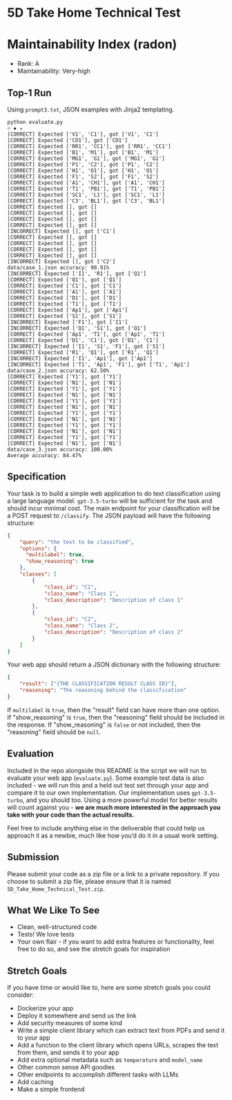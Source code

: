 # 5D Take Home Technical Test

# Maintainability Index (radon) 
- Rank: A
- Maintainability: Very-high 

## Top-1 Run
Using `prompt3.txt`, JSON examples with Jinja2 templating.
```shell
python evaluate.py                                                                                                                                                                                                                              ⏎ ✹ ✭
[CORRECT] Expected ['V1', 'C1'], got ['V1', 'C1']
[CORRECT] Expected ['CO1'], got ['CO1']
[CORRECT] Expected ['RR1', 'CC1'], got ['RR1', 'CC1']
[CORRECT] Expected ['B1', 'M1'], got ['B1', 'M1']
[CORRECT] Expected ['MG1', 'G1'], got ['MG1', 'G1']
[CORRECT] Expected ['P1', 'C2'], got ['P1', 'C2']
[CORRECT] Expected ['H1', 'O1'], got ['H1', 'O1']
[CORRECT] Expected ['F1', 'S2'], got ['F1', 'S2']
[CORRECT] Expected ['A1', 'CH1'], got ['A1', 'CH1']
[CORRECT] Expected ['T1', 'PB1'], got ['T1', 'PB1']
[CORRECT] Expected ['SC1', 'L1'], got ['SC1', 'L1']
[CORRECT] Expected ['C3', 'BL1'], got ['C3', 'BL1']
[CORRECT] Expected [], got []
[CORRECT] Expected [], got []
[CORRECT] Expected [], got []
[CORRECT] Expected [], got []
[INCORRECT] Expected [], got ['C1']
[CORRECT] Expected [], got []
[CORRECT] Expected [], got []
[CORRECT] Expected [], got []
[CORRECT] Expected [], got []
[INCORRECT] Expected [], got ['C2']
data/case_1.json accuracy: 90.91%
[INCORRECT] Expected ['I1', 'R1'], got ['Q1']
[CORRECT] Expected ['Q1'], got ['Q1']
[CORRECT] Expected ['C1'], got ['C1']
[CORRECT] Expected ['A1'], got ['A1']
[CORRECT] Expected ['D1'], got ['D1']
[CORRECT] Expected ['T1'], got ['T1']
[CORRECT] Expected ['Ap1'], got ['Ap1']
[CORRECT] Expected ['S1'], got ['S1']
[INCORRECT] Expected ['F1'], got ['I1']
[INCORRECT] Expected ['Q1', 'S1'], got ['Q1']
[CORRECT] Expected ['Ap1', 'T1'], got ['Ap1', 'T1']
[CORRECT] Expected ['D1', 'C1'], got ['D1', 'C1']
[INCORRECT] Expected ['I1', 'S1', 'F1'], got ['S1']
[CORRECT] Expected ['R1', 'Q1'], got ['R1', 'Q1']
[INCORRECT] Expected ['I1', 'Ap1'], got ['Ap1']
[INCORRECT] Expected ['T1', 'Ap1', 'F1'], got ['T1', 'Ap1']
data/case_2.json accuracy: 62.50%
[CORRECT] Expected ['Y1'], got ['Y1']
[CORRECT] Expected ['N1'], got ['N1']
[CORRECT] Expected ['Y1'], got ['Y1']
[CORRECT] Expected ['N1'], got ['N1']
[CORRECT] Expected ['Y1'], got ['Y1']
[CORRECT] Expected ['N1'], got ['N1']
[CORRECT] Expected ['Y1'], got ['Y1']
[CORRECT] Expected ['N1'], got ['N1']
[CORRECT] Expected ['Y1'], got ['Y1']
[CORRECT] Expected ['N1'], got ['N1']
[CORRECT] Expected ['Y1'], got ['Y1']
[CORRECT] Expected ['N1'], got ['N1']
data/case_3.json accuracy: 100.00%
Average accuracy: 84.47%
```
## Specification

Your task is to build a simple web application to do text classification using a large language model. `gpt-3.5-turbo` will be sufficient for the task and should incur minimal cost. The main endpoint for your classification will be a POST request to `/classify`. The JSON payload will have the following structure:

```json
{
    "query": "the text to be classified",
    "options": {
      "multilabel": true,
      "show_reasoning": true
    },
    "classes": [
        {
            "class_id": "C1",
            "class_name": "Class 1",
            "class_description": "Description of class 1"
        },
        {
            "class_id": "C2",
            "class_name": "Class 2",
            "class_description": "Description of class 2"
        }
    ]
}

```

Your web app should return a JSON dictionary with the following structure:

```json
{
    "result": ["{THE CLASSIFICATION RESULT CLASS ID}"],
    "reasoning": "The reasoning behind the classification"
}
```

If `multilabel` is `true`, then the "result" field can have more than one option. If "show_reasoning" is `true`, then the "reasoning" field should be included in the response. If "show_reasoning" is `false` or not included, then the "reasoning" field should be `null`.

## Evaluation

Included in the repo alongside this README is the script we will run to evaluate your web app (`evaluate.py`). Some example test data is also included - we will run this and a held out test set through your app and compare it to our own implementation. Our implementation uses `gpt-3.5-turbo`, and you should too. Using a more powerful model for better results will count against you - **we are much more interested in the approach you take with your code than the actual results.**

Feel free to include anything else in the deliverable that could help us approach it as a newbie, much like how you’d do it in a usual work setting.

## Submission

Please submit your code as a zip file or a link to a private repository. If you choose to submit a zip file, please ensure that it is named `5D_Take_Home_Technical_Test.zip`.



## What We Like To See

- Clean, well-structured code
- Tests! We love tests
- Your own flair - if you want to add extra features or functionality, feel free to do so, and see the stretch goals for inspiration

## Stretch Goals

If you have time or would like to, here are some stretch goals you could consider:

- Dockerize your app
- Deploy it somewhere and send us the link
- Add security measures of some kind
- Write a simple client library which can extract text from PDFs and send it to your app
- Add a function to the client library which opens URLs, scrapes the text from them, and sends it to your app
- Add extra optional metadata such as `temperature` and `model_name`
- Other common sense API goodies
- Other endpoints to accomplish different tasks with LLMs
- Add caching
- Make a simple frontend